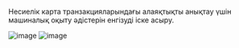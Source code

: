 Несиелік карта транзакцияларындағы алаяқтықты анықтау үшін машиналық оқыту әдістерін енгізуді іске асыру.

![image](https://github.com/Tokabay-dev/credit-card-fraud-detection/assets/172833806/1c9910bc-f04b-441a-a9e1-a9b3ef161f05)
![image](https://github.com/Tokabay-dev/credit-card-fraud-detection/assets/172833806/928f8970-f259-4855-af53-44b1553dd0f4)
